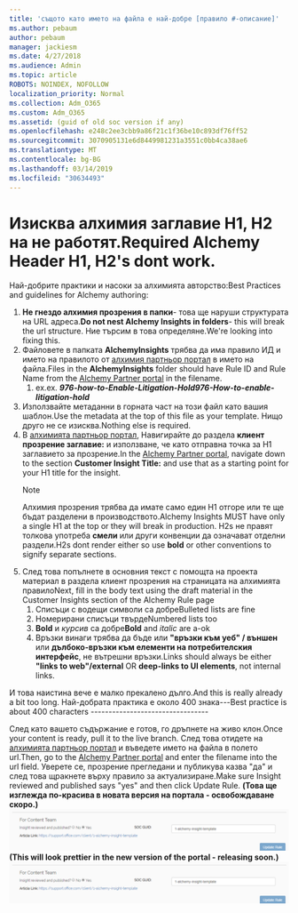 ```yaml
---
title: 'същото като името на файла е най-добре [правило #-описание]'
ms.author: pebaum
author: pebaum
manager: jackiesm
ms.date: 4/27/2018
ms.audience: Admin
ms.topic: article
ROBOTS: NOINDEX, NOFOLLOW
localization_priority: Normal
ms.collection: Adm_O365
ms.custom: Adm_O365
ms.assetid: (guid of old soc version if any)
ms.openlocfilehash: e248c2ee3cbb9a86f21c1f36be10c893df76ff52
ms.sourcegitcommit: 3070905131e6d8449981231a3551c0bb4ca38ae6
ms.translationtype: MT
ms.contentlocale: bg-BG
ms.lasthandoff: 03/14/2019
ms.locfileid: "30634493"
---
```

# <a name="required-alchemy-header-h1-h2s-dont-work"></a><span data-ttu-id="4d4ee-102">Изисква алхимия заглавие H1, H2 на не работят.</span><span class="sxs-lookup"><span data-stu-id="4d4ee-102">Required Alchemy Header H1, H2's dont work.</span></span>
<span data-ttu-id="4d4ee-103">Най-добрите практики и насоки за алхимията авторство:</span><span class="sxs-lookup"><span data-stu-id="4d4ee-103">Best Practices and guidelines for Alchemy authoring:</span></span>

1. <span data-ttu-id="4d4ee-104">**Не гнездо алхимия прозрения в папки**- това ще наруши структурата на URL адреса.</span><span class="sxs-lookup"><span data-stu-id="4d4ee-104">**Do not nest Alchemy Insights in folders**- this will break the url structure.</span></span> <span data-ttu-id="4d4ee-105">Ние търсим в това определяне.</span><span class="sxs-lookup"><span data-stu-id="4d4ee-105">We're looking into fixing this.</span></span>
1. <span data-ttu-id="4d4ee-106">Файловете в папката **AlchemyInsights** трябва да има правило ИД и името на правилото от [алхимия партньор портал](https://alchemyportal.azurewebsites.net) в името на файла.</span><span class="sxs-lookup"><span data-stu-id="4d4ee-106">Files in the **AlchemyInsights** folder should have Rule ID and Rule Name from the [Alchemy Partner portal](https://alchemyportal.azurewebsites.net) in the filename.</span></span>
    1. <span data-ttu-id="4d4ee-107">ех.</span><span class="sxs-lookup"><span data-stu-id="4d4ee-107">ex.</span></span> <span data-ttu-id="4d4ee-108">***976-how-to-Enable-Litigation-Hold***</span><span class="sxs-lookup"><span data-stu-id="4d4ee-108">***976-How-to-enable-litigation-hold***</span></span>
1. <span data-ttu-id="4d4ee-109">Използвайте метаданни в горната част на този файл като вашия шаблон.</span><span class="sxs-lookup"><span data-stu-id="4d4ee-109">Use the metadata at the top of this file as your template.</span></span> <span data-ttu-id="4d4ee-110">Нищо друго не се изисква.</span><span class="sxs-lookup"><span data-stu-id="4d4ee-110">Nothing else is required.</span></span>
1. <span data-ttu-id="4d4ee-111">В [алхимията партньор портал](https://alchemyportal.azurewebsites.net), Навигирайте до раздела **клиент прозрение заглавие:** и използване, че като отправна точка за H1 заглавието за прозрение.</span><span class="sxs-lookup"><span data-stu-id="4d4ee-111">In the [Alchemy Partner portal](https://alchemyportal.azurewebsites.net), navigate down to the section **Customer Insight Title:** and use that as a starting point for your H1 title for the insight.</span></span> 
    > [!NOTE]
    > <span data-ttu-id="4d4ee-112">Алхимия прозрения трябва да имате само един H1 отгоре или те ще бъдат разделени в производството.</span><span class="sxs-lookup"><span data-stu-id="4d4ee-112">Alchemy Insights MUST have only a single H1 at the top or they will break in production.</span></span> <span data-ttu-id="4d4ee-113">H2s не правят толкова употреба **смели** или други конвенции да означават отделни раздели.</span><span class="sxs-lookup"><span data-stu-id="4d4ee-113">H2s dont render either so use **bold** or other conventions to signify separate sections.</span></span>
1. <span data-ttu-id="4d4ee-114">След това попълнете в основния текст с помощта на проекта материал в раздела клиент прозрения на страницата на алхимията правило</span><span class="sxs-lookup"><span data-stu-id="4d4ee-114">Next, fill in the body text using the draft material in the Customer Insights section of the Alchemy Rule page</span></span>
    1. <span data-ttu-id="4d4ee-115">Списъци с водещи символи са добре</span><span class="sxs-lookup"><span data-stu-id="4d4ee-115">Bulleted lists are fine</span></span>
    1. <span data-ttu-id="4d4ee-116">Номерирани списъци твърде</span><span class="sxs-lookup"><span data-stu-id="4d4ee-116">Numbered lists too</span></span>
    1. <span data-ttu-id="4d4ee-117">**Bold** и *курсив* са добре</span><span class="sxs-lookup"><span data-stu-id="4d4ee-117">**Bold** and *italic* are a-ok</span></span>
    1. <span data-ttu-id="4d4ee-118">Връзки винаги трябва да бъде или **"връзки към уеб" / външен** или **дълбоко-връзки към елементи на потребителския интерфейс**, не вътрешни връзки.</span><span class="sxs-lookup"><span data-stu-id="4d4ee-118">Links should always be either **"links to web"/external** OR **deep-links to UI elements**, not internal links.</span></span>

<span data-ttu-id="4d4ee-119">И това наистина вече е малко прекалено дълго.</span><span class="sxs-lookup"><span data-stu-id="4d4ee-119">And this is really already a bit too long.</span></span> <span data-ttu-id="4d4ee-120">Най-добрата практика е около 400 знака---</span><span class="sxs-lookup"><span data-stu-id="4d4ee-120">Best practice is about 400 characters ---------------------------------</span></span>

<span data-ttu-id="4d4ee-121">След като вашето съдържание е готов, го дръпнете на живо клон.</span><span class="sxs-lookup"><span data-stu-id="4d4ee-121">Once your content is ready, pull it to the live branch.</span></span> <span data-ttu-id="4d4ee-122">След това отидете на [алхимията партньор портал](https://alchemyportal.azurewebsites.net) и въведете името на файла в полето url.</span><span class="sxs-lookup"><span data-stu-id="4d4ee-122">Then, go to the [Alchemy Partner portal](https://alchemyportal.azurewebsites.net) and enter the filename into the url field.</span></span> <span data-ttu-id="4d4ee-123">Уверете се, прозрение прегледани и публикува казва "да" и след това щракнете върху правило за актуализиране.</span><span class="sxs-lookup"><span data-stu-id="4d4ee-123">Make sure Insight reviewed and published says "yes" and then click Update Rule.</span></span> <span data-ttu-id="4d4ee-124">**(Това ще изглежда по-красива в новата версия на портала - освобождаване скоро.)** 
 ![url поле](media/for-content-team.PNG)</span><span class="sxs-lookup"><span data-stu-id="4d4ee-124">**(This will look prettier in the new version of the portal - releasing soon.)**
![url field](media/for-content-team.PNG)</span></span>

